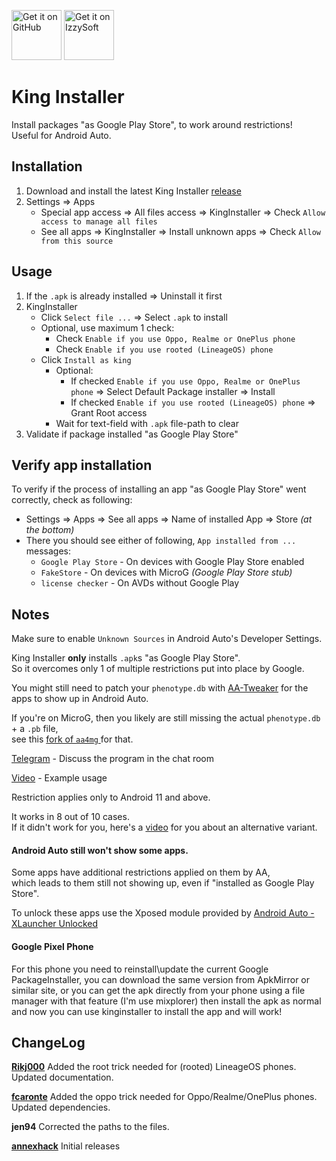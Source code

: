 
[<img height=80 alt="Get it on GitHub" src="https://raw.githubusercontent.com/flocke/andOTP/master/assets/badges/get-it-on-github.png" />](https://github.com/fcaronte/KingInstaller/releases)  [<img height=80 alt="Get it on IzzySoft" src="https://gitlab.com/IzzyOnDroid/repo/-/raw/master/assets/IzzyOnDroid.png" />](https://apt.izzysoft.de/fdroid/index/apk/com.example.kinginstaller/)


# King Installer

Install packages "as Google Play Store", to work around restrictions!   
Useful for Android Auto.

## Installation
1. Download and install the latest King Installer [release](https://github.com/fcaronte/KingInstaller/releases)
2. Settings => Apps
    - Special app access => All files access => KingInstaller => Check `Allow access to manage all files`
    - See all apps => KingInstaller =>  Install unknown apps => Check `Allow from this source`

## Usage
1. If the `.apk` is already installed => Uninstall it first
2. KingInstaller
    - Click `Select file ...` => Select `.apk` to install
    - Optional, use maximum 1 check:
        - Check `Enable if you use Oppo, Realme or OnePlus phone`
        - Check `Enable if you use rooted (LineageOS) phone`
    - Click `Install as king`
        - Optional:
            - If checked `Enable if you use Oppo, Realme or OnePlus phone` => Select Default Package installer => Install
            - If checked `Enable if you use rooted (LineageOS) phone` => Grant Root access
        - Wait for text-field with `.apk` file-path to clear
3. Validate if package installed "as Google Play Store"

## Verify app installation
To verify if the process of installing an app "as Google Play Store" went correctly, check as following:

- Settings => Apps => See all apps => Name of installed App => Store *(at the bottom)*
- There you should see either of following, `App installed from ...` messages:
    - `Google Play Store` - On devices with Google Play Store enabled
    - `FakeStore` - On devices with MicroG *(Google Play Store stub)*
    - `license checker` - On AVDs without Google Play

## Notes 
Make sure to enable `Unknown Sources` in Android Auto's Developer Settings.

King Installer **only** installs `.apk`s "as Google Play Store".   
So it overcomes only 1 of multiple restrictions put into place by Google.

You might still need to patch your `phenotype.db` with [AA-Tweaker](https://github.com/shmykelsa/AA-Tweaker) for the apps to show up in Android Auto.

If you're on MicroG, then you likely are still missing the actual `phenotype.db` + a `.pb` file,   
see this [fork of `aa4mg` ](https://github.com/Rikj000/AndroidAuto4MicroG) for that.

[Telegram](https://t.me/Android_auto_4pda) - Discuss the program in the chat room

[Video](https://www.yewtu.be/watch?v=X5UF9mYKrqc) - Example usage

Restriction applies only to Android 11 and above.

It works in 8 out of 10 cases.   
If it didn't work for you, here's a [video](https://www.yewtu.be/watch?v=ZiFnHxu-g4E) for you about an alternative variant.

#### Android Auto still won't show some apps.
Some apps have additional restrictions applied on them by AA,   
which leads to them still not showing up, even if "installed as Google Play Store".

To unlock these apps use the Xposed module provided by [Android Auto - XLauncher Unlocked](https://github.com/Rikj000/Android-Auto-XLauncher-Unlocked)

#### Google Pixel Phone ####
For this phone you need to reinstall\update the current Google PackageInstaller, you can download the same version from ApkMirror or similar site, or you can get the apk directly from your phone using a file manager with that feature (I'm use mixplorer) then install the apk as normal and now you can use kinginstaller to install the app and will work!

## ChangeLog

**[Rikj000](https://github.com/Rikj000/KingInstaller)**
Added the root trick needed for (rooted) LineageOS phones.   
Updated documentation.

**[fcaronte](https://github.com/fcaronte/KingInstaller)**
Added the oppo trick needed for Oppo/Realme/OnePlus phones.   
Updated dependencies.

**jen94**
Corrected the paths to the files.

**[annexhack](https://gitlab.com/annexhack/king-installer)**
Initial releases
